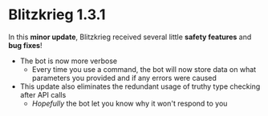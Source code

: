 # Blitzkrieg 1.3.1

In this **minor update**, Blitzkrieg received several little **safety features** and **bug fixes**!

- The bot is now more verbose
  - Every time you use a command, the bot will now store data on what parameters you provided and if any errors were caused
- This update also eliminates the redundant usage of truthy type checking after API calls
  - _Hopefully_ the bot let you know why it won't respond to you
